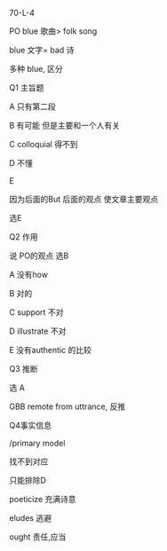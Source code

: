 70-L-4



PO blue 歌曲> folk song

blue 文字= bad 诗 

多种 blue, 区分



Q1 主旨题

A	只有第二段

B	有可能 但是主要和一个人有关

C	colloquial 得不到

D	不懂

E 

因为后面的But  后面的观点 使文章主要观点

选E

Q2 作用

说 PO的观点 选B

A	没有how

B 对的

C	support 不对

D	illustrate 不对

E 	没有authentic 的比较

Q3 推断

选 A 

GBB remote from uttrance, 反推



Q4事实信息

/primary model

找不到对应  

只能排除D





poeticize	充满诗意

eludes	逃避

ought	责任,应当

